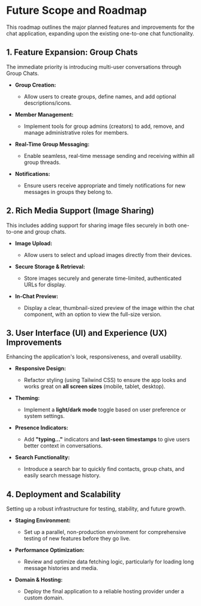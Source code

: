 # Future Scope and Roadmap

This roadmap outlines the major planned features and improvements for the chat application, expanding upon the existing one-to-one chat functionality.

## 1. Feature Expansion: Group Chats

The immediate priority is introducing multi-user conversations through Group Chats.

- **Group Creation:**
    
    - Allow users to create groups, define names, and add optional descriptions/icons. 
        
- **Member Management:**
    
    - Implement tools for group admins (creators) to add, remove, and manage administrative roles for members. 
        
- **Real-Time Group Messaging:**
    
    - Enable seamless, real-time message sending and receiving within all group threads. 
        
- **Notifications:**
    
    - Ensure users receive appropriate and timely notifications for new messages in groups they belong to.
        

## 2. Rich Media Support (Image Sharing)

This includes adding support for sharing image files securely in both one-to-one and group chats.

- **Image Upload:**
    
    - Allow users to select and upload images directly from their devices. 
        
- **Secure Storage & Retrieval:**
    
    - Store images securely and generate time-limited, authenticated URLs for display. 
        
- **In-Chat Preview:**
    
    - Display a clear, thumbnail-sized preview of the image within the chat component, with an option to view the full-size version.
        

## 3. User Interface (UI) and Experience (UX) Improvements

Enhancing the application's look, responsiveness, and overall usability.

- **Responsive Design:**
    
    - Refactor styling (using Tailwind CSS) to ensure the app looks and works great on **all screen sizes** (mobile, tablet, desktop).
        
- **Theming:**
    
    - Implement a **light/dark mode** toggle based on user preference or system settings.
        
- **Presence Indicators:**
    
    - Add **"typing..."** indicators and **last-seen timestamps** to give users better context in conversations. 
        
- **Search Functionality:**
    
    - Introduce a search bar to quickly find contacts, group chats, and easily search message history. 
        

## 4. Deployment and Scalability

Setting up a robust infrastructure for testing, stability, and future growth.

- **Staging Environment:**
    
    - Set up a parallel, non-production environment for comprehensive testing of new features before they go live.
        
- **Performance Optimization:**
    
    - Review and optimize data fetching logic, particularly for loading long message histories and media. 
        
- **Domain & Hosting:**
    
    - Deploy the final application to a reliable hosting provider under a custom domain. 